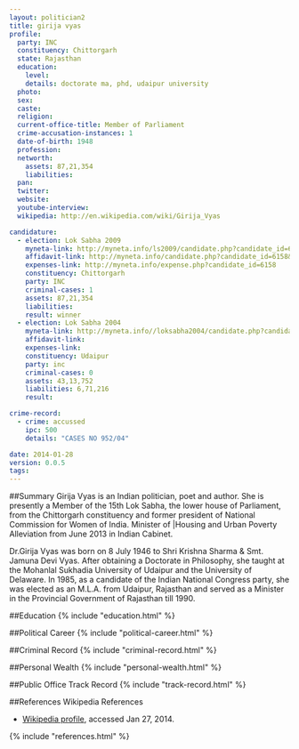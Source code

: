 ```yaml
---
layout: politician2
title: girija vyas
profile: 
  party: INC
  constituency: Chittorgarh
  state: Rajasthan
  education: 
    level: 
    details: doctorate ma, phd, udaipur university
  photo: 
  sex: 
  caste: 
  religion: 
  current-office-title: Member of Parliament
  crime-accusation-instances: 1
  date-of-birth: 1948
  profession: 
  networth: 
    assets: 87,21,354
    liabilities: 
  pan: 
  twitter: 
  website: 
  youtube-interview: 
  wikipedia: http://en.wikipedia.com/wiki/Girija_Vyas

candidature: 
  - election: Lok Sabha 2009
    myneta-link: http://myneta.info/ls2009/candidate.php?candidate_id=6158
    affidavit-link: http://myneta.info/candidate.php?candidate_id=6158&scan=original
    expenses-link: http://myneta.info/expense.php?candidate_id=6158
    constituency: Chittorgarh 
    party: INC
    criminal-cases: 1
    assets: 87,21,354
    liabilities: 
    result: winner 
  - election: Lok Sabha 2004
    myneta-link: http://myneta.info//loksabha2004/candidate.php?candidate_id=3298
    affidavit-link: 
    expenses-link: 
    constituency: Udaipur 
    party: inc
    criminal-cases: 0
    assets: 43,13,752
    liabilities: 6,71,216
    result:  

crime-record: 
  - crime: accussed
    ipc: 500
    details: "CASES NO 952/04" 

date: 2014-01-28
version: 0.0.5
tags: 
---
```

##Summary
Girija Vyas is an Indian politician, poet and author. She is presently a Member of the 15th Lok Sabha, the lower house of Parliament, from the Chittorgarh constituency and former president of National Commission for Women of India. Minister of |Housing and Urban Poverty Alleviation from June 2013 in Indian Cabinet.

Dr.Girija Vyas was born on 8 July 1946 to Shri Krishna Sharma & Smt. Jamuna Devi Vyas. After obtaining a Doctorate in Philosophy, she taught at the Mohanlal Sukhadia University of Udaipur and the University of Delaware. In 1985, as a candidate of the Indian National Congress party, she was elected as an M.L.A. from Udaipur, Rajasthan and served as a Minister in the Provincial Government of Rajasthan till 1990.


##Education
{% include "education.html" %}


##Political Career
{% include "political-career.html" %}


##Criminal Record
{% include "criminal-record.html" %}


##Personal Wealth
{% include "personal-wealth.html" %}


##Public Office Track Record
{% include "track-record.html" %}


##References
Wikipedia References
- [Wikipedia profile]({{page.profile.wikipedia}}), accessed Jan 27, 2014.



{% include "references.html" %}